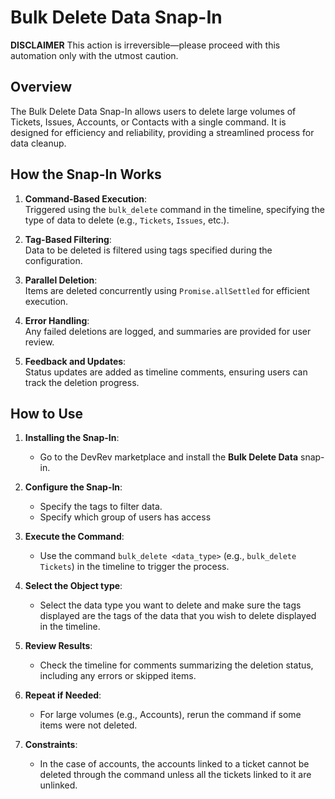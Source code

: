 # Bulk Delete Data Snap-In
**DISCLAIMER** 
This action is irreversible—please proceed with this automation only with the utmost caution.

## Overview

The Bulk Delete Data Snap-In allows users to delete large volumes of Tickets, Issues, Accounts, or Contacts with a single command. It is designed for efficiency and reliability, providing a streamlined process for data cleanup.

## How the Snap-In Works

1. **Command-Based Execution**:  
   Triggered using the `bulk_delete` command in the timeline, specifying the type of data to delete (e.g., `Tickets`, `Issues`, etc.).

2. **Tag-Based Filtering**:  
   Data to be deleted is filtered using tags specified during the configuration.

3. **Parallel Deletion**:  
   Items are deleted concurrently using `Promise.allSettled` for efficient execution.

4. **Error Handling**:  
   Any failed deletions are logged, and summaries are provided for user review.

5. **Feedback and Updates**:  
   Status updates are added as timeline comments, ensuring users can track the deletion progress.

## How to Use

1. **Installing the Snap-In**:

   - Go to the DevRev marketplace and install the **Bulk Delete Data** snap-in.

2. **Configure the Snap-In**:

   - Specify the tags to filter data.
   - Specify which group of users has access

3. **Execute the Command**:

   - Use the command `bulk_delete <data_type>` (e.g., `bulk_delete Tickets`) in the timeline to trigger the process.

4. **Select the Object type**:

   - Select the data type you want to delete and make sure the tags displayed are the tags of the data that you wish to delete displayed in the timeline.

5. **Review Results**:

   - Check the timeline for comments summarizing the deletion status, including any errors or skipped items.

6. **Repeat if Needed**:

   - For large volumes (e.g., Accounts), rerun the command if some items were not deleted.

7. **Constraints**:
   - In the case of accounts, the accounts linked to a ticket cannot be deleted through the command unless all the tickets linked to it are unlinked.
